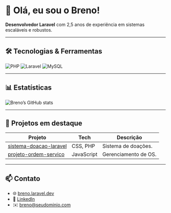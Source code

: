 # 👋 Olá, eu sou o Breno!

**Desenvolvedor Laravel** com 2,5 anos de experiência em sistemas escaláveis e robustos.

---

## 🛠 Tecnologias & Ferramentas
![PHP](https://img.shields.io/badge/PHP-777BB4?logo=php&logoColor=white)
![Laravel](https://img.shields.io/badge/Laravel-FF2D20?logo=laravel&logoColor=white)
![MySQL](https://img.shields.io/badge/MySQL-4479A1?logo=mysql&logoColor=white)
<!-- adicione suas principais skills -->

---

## 📊 Estatísticas
![Breno’s GitHub stats](https://github-readme-stats.vercel.app/api?username=brenomatia&show_icons=true&theme=dark)

---

## 🚀 Projetos em destaque
| Projeto | Tech | Descrição |
| ------- | ---- | --------- |
| [sistema-doacao-laravel](https://github.com/brenomatia/sistema-doacao-laravel) | CSS, PHP | Sistema de doações. |
| [projeto-ordem-servico](https://github.com/brenomatia/projeto-ordem-servico) | JavaScript | Gerenciamento de OS. |

---

## 📫 Contato
- 🌐 [breno.laravel.dev](https://breno.laravel.dev)  
- 🔗 [LinkedIn](https://www.linkedin.com/in/breno-mendonça-matias)  
- ✉️ breno@seudominio.com
